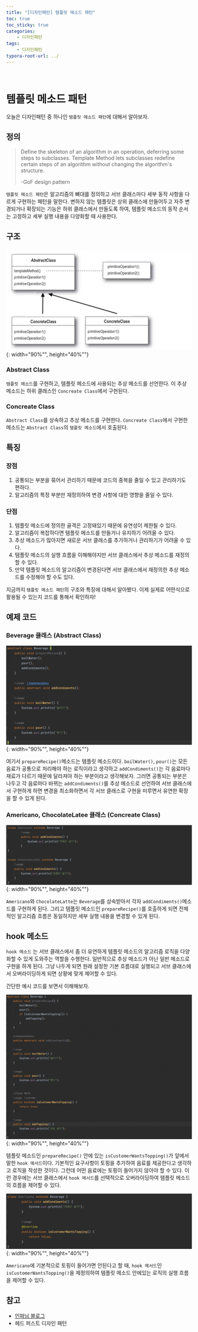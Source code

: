```yaml
---
title: "[디자인패턴] 템플릿 메소드 패턴"
toc: true
toc_sticky: true
categories: 
    - 디자인패턴
tags:
    - 디자인패턴
typora-root-url: ../
---
```


<br>

# 템플릿 메소드 패턴

오늘은 디자인패턴 중 하나인 `템플릿 메소드 패턴`에 대해서 알아보자.

## 정의
> Define the skeleton of an algorithm in an operation, deferring some steps to subclasses. Template Method lets subclasses redefine certain steps of an algorithm without changing the algorithm's structure.
>
> -GoF design pattern

`템플릿 메소드 패턴`은 알고리즘의 뼈대를 정의하고 서브 클래스마다 세부 동작 사항을 다르게 구현하는 패턴을 말한다.
변하지 않는 템플릿은 상위 클래스에 만들어두고 자주 변경되거나 확장되는 기능은 하위 클래스에서 만들도록 하여, 템플릿 메소드의 동작 순서는 고정하고 세부 실행 내용을 다양화할 때 사용한다.

## 구조

![img1](/assets/images/49_1.png){: width="90%"", height="40%""} <br>


### Abstract Class
`템플릿 메소드`를 구현하고, 템플릿 메소드에 사용되는 추상 메소드를 선언한다.
이 추상 메소드는 하위 클래스인 `Concreate Class`에서 구현된다.

### Concreate Class
`Abstract Class`를 상속하고 추상 메소드를 구현한다. `Concreate Class`에서 구현한 메소드는 `Abstract Class`의 `템플릿 메소드`에서 호출된다.

## 특징

### 장점
1. 공통되는 부분을  묶어서 관리하기 때문에 코드의 중복을 줄일 수 있고 관리하기도 편하다.
2. 알고리즘의 특정 부분만 재정의하여 변경 사항에 대한 영향을 줄일 수 있다.

### 단점
1. 템플릿 메소드에 정의한 골격은 고정돼있기 때문에 유연성이 제한될 수 있다.
2. 알고리즘이 복잡하다면 템플릿 메소드를 만들거나 유지하기 어려울 수 있다.
3. 추상 메소드가 많아지면 새로운 서브 클래스를 추가하거나 관리하기가 어려울 수 있다.
4. 템플릿 메소드의 실행 흐름을 이해해야지만 서브 클래스에서 추상 메소드를 재정의할 수 있다.
5. 만약 템플릿 메소드의 알고리즘이 변경된다면 서브 클래스에서 재정의한 추상 메소드를 수정해야 할 수도 있다.

지금까지 `템플릿 메소드 패턴`의 구조와 특징에 대해서 알아봤다.
이제 실제로 어떤식으로 활용될 수 있는지 코드를 통해서 확인하자!

## 예제 코드



### Beverage 클래스 (Abstract Class)

![img2](/assets/images/49_2.png){: width="90%"", height="40%""} <br>

여기서 `prepareRecipe()`메소드는 템플릿 메소드이다. 
`boilWater()`,  `pour()`는 모든 음료가 공통으로 처리해야 하는 로직이라고 생각하고 `addCondiments()`는 각 음료마다 재료가 다르기 때문에 달라져야 하는 부분이라고 생각해보자.
그러면 공통되는 부분은 나두고 각 음료마다 바뀌는 `addCondiments()`를 추상 메소드로 선언하여 서브 클래스에서 구현하게 하면 변경을 최소화하면서 각 서브 클래스로 구현을 미루면서 유연한 확장을 할 수 있게 된다.


### Americano, ChocolateLatee 클래스 (Concreate Class)

![img3](/assets/images/49_3.png){: width="90%"", height="40%""} <br>

`Americano`와  `ChocolateLatte`는 `Beverage`를 상속받아서 각자 `addCondiments()`메소드를 구현하게 된다. 그리고 템플릿 메소드인 `prepareRecipe()`를 호출하게 되면 전체적인 알고리즘 흐름은 동일하지만 세부 실행 내용을 변경할 수 있게 된다.

## hook 메소드
`hook 메소드` 는 서브 클래스에서 좀 더 유연하게 템플릿 메소드의 알고리즘 로직을 다양화할 수 있게 도와주는 역할을 수행한다.
일반적으로 추상 메소드가 아닌 일반 메소드로 구현을 하게 된다.
그냥 나두게 되면 원래 설정한 기본 흐름대로 실행되고 서브 클래스에서 오버라이딩하게 되면 상황에 맞게 제어할 수 있다.

간단한 예시 코드를 보면서 이해해보자.

![img4](/assets/images/49_4.png){: width="90%"", height="40%""} <br>

템플릿 메소드인 `prepareRecipe()` 안에 있는 `isCustomerWantsTopping()`가 앞에서 말한 `hook 메서드`이다.
기본적인 요구사항이 토핑을 추가하여 음료를 제공한다고 생각하고 로직을 작성한 것이다. 그런데 어떤 음료에는 토핑이 들어가지 않아야 할 수 있다. 이런 경우에는 서브 클래스에서 `hook 메서드`를 선택적으로 오버라이딩하여 템플릿 메소드의 흐름을 제어할 수 있다.

![img5](/assets/images/49_5.png){: width="90%"", height="40%""} <br>

`Americano`에 기본적으로 토핑이 들어가면 안된다고 할 때, `hook 메서드`인 `isCustomerWantsTopping()`을 제정의하여 템플릿 메소드 안에있는 로직의 실행 흐름을 제어할 수 있다.


## 참고

* [인파님 블로그](https://url.kr/tw2s8o)
* 헤드 퍼스트 디자인 패턴